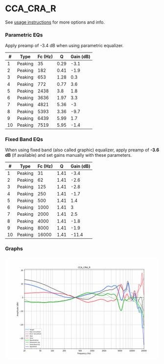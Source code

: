 # CCA_CRA_R
See [usage instructions](https://github.com/jaakkopasanen/AutoEq#usage) for more options and info.

### Parametric EQs
Apply preamp of -3.4 dB when using parametric equalizer.

|   # | Type    |   Fc (Hz) |    Q |   Gain (dB) |
|-----|---------|-----------|------|-------------|
|   1 | Peaking |        35 | 0.29 |        -3.1 |
|   2 | Peaking |       182 | 0.41 |        -1.9 |
|   3 | Peaking |       653 | 1.28 |         0.3 |
|   4 | Peaking |       772 | 0.77 |         3.6 |
|   5 | Peaking |      2438 | 3.8  |         1.8 |
|   6 | Peaking |      3636 | 1.97 |         3.3 |
|   7 | Peaking |      4821 | 5.36 |        -3   |
|   8 | Peaking |      5393 | 3.36 |        -9.7 |
|   9 | Peaking |      6439 | 5.99 |         1.7 |
|  10 | Peaking |      7519 | 5.95 |        -1.4 |

### Fixed Band EQs
When using fixed band (also called graphic) equalizer, apply preamp of **-3.6 dB** (if available) and set gains manually with these parameters.

|   # | Type    |   Fc (Hz) |    Q |   Gain (dB) |
|-----|---------|-----------|------|-------------|
|   1 | Peaking |        31 | 1.41 |        -3.4 |
|   2 | Peaking |        62 | 1.41 |        -2.6 |
|   3 | Peaking |       125 | 1.41 |        -2.8 |
|   4 | Peaking |       250 | 1.41 |        -1.7 |
|   5 | Peaking |       500 | 1.41 |         1.4 |
|   6 | Peaking |      1000 | 1.41 |         3   |
|   7 | Peaking |      2000 | 1.41 |         2.5 |
|   8 | Peaking |      4000 | 1.41 |        -1.8 |
|   9 | Peaking |      8000 | 1.41 |        -1.9 |
|  10 | Peaking |     16000 | 1.41 |       -11.4 |

### Graphs
![](./CCA_CRA_R.png)

